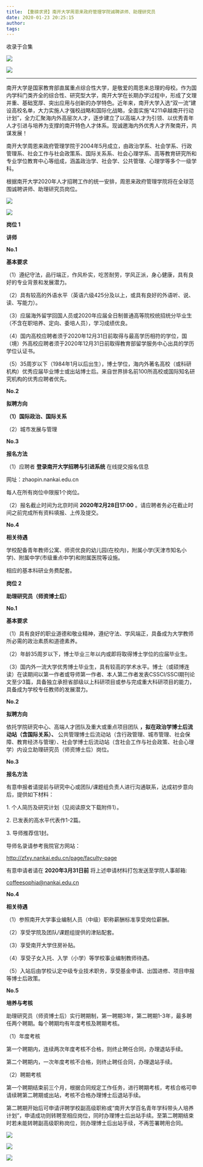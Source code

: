 ```yaml
---
title: 【重磅求贤】南开大学周恩来政府管理学院诚聘讲师、助理研究员
date: 2020-01-23 20:25:15
author: 
tags: 
---
```



收录于合集

![](/images/2870/2.jpeg)  

![](/images/2870/3.png)

* * *

南开大学是国家教育部直属重点综合性大学，是敬爱的周恩来总理的母校。作为国内学科门类齐全的综合性、研究型大学，南开大学在长期办学过程中，形成了文理并重、基础宽厚、突出应用与创新的办学特色。近年来，南开大学入选“双一流”建设高校名单，大力实施人才强校战略和国际化战略，全面实施“4211卓越南开行动计划”，全力汇聚海内外高层次人才，逐步建立了以高端人才为引领、以优秀青年人才引进与培养为支撑的南开特色人才体系。现诚邀海内外优秀人才齐聚南开，共谋发展！

  

南开大学周恩来政府管理学院于2004年5月成立，由政治学系、社会学系、行政管理系、社会工作与社会政策系、国际关系系、社会心理学系、高等教育研究所和专业学位教育中心等组成，涵盖政治学、社会学、公共管理、心理学等多个一级学科。

  

  

根据南开大学2020年人才招聘工作的统一安排，周恩来政府管理学院将在全球范围诚聘讲师、助理研究员岗位。

  
![](/images/2870/4.gif)

![](/images/2870/5.jpeg)

  
  

**岗位 1**

 **讲师**

  
  

 **No.1**

 **基本要求**

（1）遵纪守法，品行端正，作风朴实，吃苦耐劳，学风正派，身心健康，具有良好的专业背景和发展潜力。

（2）具有较高的外语水平（英语六级425分及以上，或具有良好的外语听、说、读、写能力）。

（3）应届海外留学回国人员或2020年应届全日制普通高等院校统招统分毕业生（不含在职培养、定向、委培人员），学习成绩优良。

（4）国内高校应聘者须于2020年12月31日前取得与最高学历相符的学位，国（境）外高校应聘者须于2020年12月31日前取得教育部留学服务中心出具的学历学位认证书。

（5）35周岁以下（1984年1月以后出生），博士学位，海内外著名高校（或科研机构）优秀应届毕业博士或出站博士后。来自世界排名前100所高校或国际知名研究机构的优秀应聘者优先。

  

 **No.2**

 **拟聘方向**

 **（1）国际政治、国际关系**

（2）城市发展与管理

  

 **No.3**

 **报名方法**

（1）应聘者 **登录南开大学招聘与引进系统** 在线提交报名信息

网址：zhaopin.nankai.edu.cn

每人在所有岗位中限报1个岗位。

（2）报名截止时间为北京时间 **2020年2月28日17:00** 。请应聘者务必在截止时间之前完成所有资料填报、上传及提交。

  

 **No.4**

 **相关待遇**

学校配备青年教师公寓、师资优良的幼儿园(在校内)，附属小学(天津市知名小学)、附属中学(市级重点中学)和附属医院等设施。

相应的基本科研业务费配套。

  

  

 **岗位 2**

 **助理研究员（师资博士后）**

  

 **No.1**

 **基本要求**

（1）具有良好的职业道德和敬业精神，遵纪守法、学风端正，具备成为大学教师所必需的政治素质和道德素养。

（2）年龄35周岁以下，博士毕业三年以内或即将取得博士学位的应届毕业生。

（3）国内外一流大学优秀博士毕业生，具有较高的学术水平。博士（或硕博连读）在读期间以第一作者或导师第一作者、本人第二作者发表CSSCI/SSCI期刊论文至少3篇，具备独立承担省部级以上科研项目或参与完成重大科研项目的能力，具备成为学校专任教师的发展潜力。

  

 **No.2**

 **拟聘方向**

依托学院研究中心、高端人才团队及重大或重点项目团队 **，拟在政治学博士后流动站（含国际关系）、**
公共管理博士后流动站（含行政管理、城市管理、社会保障、教育经济与管理）、社会学博士后流动站（含社会工作与社会政策、社会心理学）内设立助理研究员（师资博士后）岗位。

  

 **No.3**

 **报名方法**

有意申报者请提前与研究中心或团队/课题组负责人进行沟通联系，达成初步意向后，提供如下材料：

1\. 个人简历及研究计划（见阅读原文下载附件1）。

2\. 已发表的高水平代表作1-2篇。

3\. 导师推荐信1封。

导师名录请参考我院官方网站：

http://zfxy.nankai.edu.cn/page/faculty-page

有意申请者请在 **2020年3月31日前** 将上述申请材料打包发送至学院人事邮箱:

coffeesophia@nankai.edu.cn

  

 **No.4**

 **相关待遇**

（1）参照南开大学事业编制人员（中级）职称薪酬标准享受岗位薪酬。

（2）享受学院及团队/课题组提供的津贴配套。

（3）享受南开大学住房补贴。

（4）享受子女入托、入学（小学）等学校事业编制教师待遇。

（5）入站后由学校认定中级专业技术职务，享受基金申请、出国进修、项目申报等博士后政策。

  

 **No.5**

 **培养与考核**

助理研究员（师资博士后）实行聘期制，第一聘期3年，第二聘期1-3年，最多聘任两个聘期。每个聘期均有年度考核及聘期考核。

（1）年度考核

第一个聘期内，连续两次年度考核不合格，则终止聘任合同，办理退站手续。

第二个聘期内，一次年度考核不合格，则终止聘任合同，办理退站手续。

（2）聘期考核

第一个聘期结束前三个月，根据合同规定工作任务，进行聘期考核，考核合格可申请续聘第二聘期或出站，考核不合格办理博士后退站手续。

第二聘期开始后可申请评聘学校副高级职称或“南开大学百名青年学科带头人培养计划”，申请成功则转聘至相应岗位，同时办理博士后出站手续。至第二聘期结束时若未能转聘副高级职称岗位，则办理博士后出站手续，不再签署聘用合同。

  

![](/images/2870/6.jpeg)

![](/images/2870/7.jpeg)

![](/images/2870/8.png)

